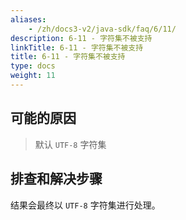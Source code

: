 ```yaml
---
aliases:
    - /zh/docs3-v2/java-sdk/faq/6/11/
description: 6-11 - 字符集不被支持
linkTitle: 6-11 - 字符集不被支持
title: 6-11 - 字符集不被支持
type: docs
weight: 11
---
```




## 可能的原因

> 默认 `UTF-8` 字符集

## 排查和解决步骤

结果会最终以 `UTF-8` 字符集进行处理。